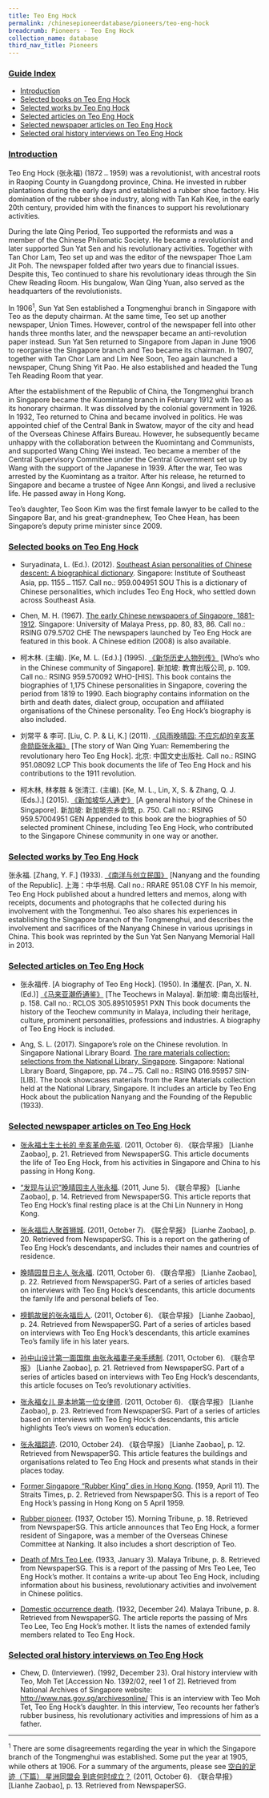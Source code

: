 ```yaml
---
title: Teo Eng Hock
permalink: /chinesepioneerdatabase/pioneers/teo-eng-hock
breadcrumb: Pioneers - Teo Eng Hock
collection_name: database
third_nav_title: Pioneers
---
```


### <u>Guide Index</u>

* [Introduction](#introduction)
* [Selected books on Teo Eng Hock](#selected-books-on-teo-eng-hock)
* [Selected works by Teo Eng Hock](#selected-works-by-teo-eng-hock)
* [Selected articles on Teo Eng Hock](#selected-articles-on-teo-eng-hock)
* [Selected newspaper articles on Teo Eng Hock](#selected-newspaper-articles-on-teo-eng-hock)
* [Selected oral history interviews on Teo Eng Hock](#selected-oral-history-interviews-on-teo-eng-hock)

### <u>Introduction</u>

Teo Eng Hock (张永福) (1872﹘1959) was a revolutionist, with ancestral roots in Raoping County in Guangdong province, China. He invested in rubber plantations during the early days and established a rubber shoe factory. His domination of the rubber shoe industry, along with Tan Kah Kee, in the early 20th century, provided him with the finances to support his revolutionary activities.

During the late Qing Period, Teo supported the reformists and was a member of the Chinese Philomatic Society. He became a revolutionist and later supported Sun Yat Sen and his revolutionary activities. Together with Tan Chor Lam, Teo set up and was the editor of the newspaper Thoe Lam Jit Poh. The newspaper folded after two years due to financial issues. Despite this, Teo continued to share his revolutionary ideas through the Sin Chew Reading Room. His bungalow, Wan Qing Yuan, also served as the headquarters of the revolutionists.

In 1906<sup>1</sup>, Sun Yat Sen established a Tongmenghui branch in Singapore with Teo as the deputy chairman. At the same time, Teo set up another newspaper, Union Times. However, control of the newspaper fell into other hands three months later, and the newspaper became an anti-revolution paper instead. Sun Yat Sen returned to Singapore from Japan in June 1906 to reorganise the Singapore branch and Teo became its chairman. In 1907, together with Tan Chor Lam and Lim Nee Soon, Teo again launched a newspaper, Chung Shing Yit Pao. He also established and headed the Tung Teh Reading Room that year.

After the establishment of the Republic of China, the Tongmenghui branch in Singapore became the Kuomintang branch in February 1912 with Teo as its honorary chairman. It was dissolved by the colonial government in 1926. In 1932, Teo returned to China and became involved in politics. He was appointed chief of the Central Bank in Swatow, mayor of the city and head of the Overseas Chinese Affairs Bureau. However, he subsequently became unhappy with the collaboration between the Kuomintang and Communists, and supported Wang Ching Wei instead. Teo became a member of the Central Supervisory Committee under the Central Government set up by Wang with the support of the Japanese in 1939. After the war, Teo was arrested by the Kuomintang as a traitor. After his release, he returned to Singapore and became a trustee of Ngee Ann Kongsi, and lived a reclusive life. He passed away in Hong Kong.

Teo’s daughter, Teo Soon Kim was the first female lawyer to be called to the Singapore Bar, and his great-grandnephew, Teo Chee Hean, has been Singapore’s deputy prime minister since 2009.


### <u>Selected books on Teo Eng Hock</u>

* Suryadinata, L. (Ed.). (2012). [Southeast Asian personalities of Chinese descent: A biographical dictionary](http://eservice.nlb.gov.sg/item_holding_s.aspx?bid=14641662). Singapore: Institute of Southeast Asia, pp. 1155﹘1157.
Call no.: 959.004951 SOU
This is a dictionary of Chinese personalities, which includes Teo Eng Hock, who settled down across Southeast Asia.
 

* Chen, M. H. (1967). [The early Chinese newspapers of Singapore, 1881-1912](http://eservice.nlb.gov.sg/item_holding_s.aspx?bid=4082030). Singapore: University of Malaya Press, pp. 80, 83, 86.
Call no.: RSING 079.5702 CHE
The newspapers launched by Teo Eng Hock are featured in this book. A Chinese edition (2008) is also available.
 

* 柯木林. (主编). [Ke, M. L. (Ed.).] (1995). [《新华历史人物列传》](http://eservice.nlb.gov.sg/item_holding_s.aspx?bid=84500628) [Who’s who in the Chinese community of Singapore]. 新加坡: 教育出版公司, p. 109.
Call no.: RSING 959.570092 WHO-\[HIS\].
This book contains the biographies of 1,175 Chinese personalities in Singapore, covering the period from 1819 to 1990. Each biography contains information on the birth and death dates, dialect group, occupation and affiliated organisations of the Chinese personality. Teo Eng Hock’s biography is also included.
 

* 刘常平 & 李可. [Liu, C. P. & Li, K.] (2011). [《风雨晚晴园: 不应忘却的辛亥革命勋臣张永福》](http://eservice.nlb.gov.sg/item_holding_s.aspx?bid=14444510) [The story of Wan Qing Yuan: Remembering the revolutionary hero Teo Eng Hock]. 北京: 中国文史出版社.
Call no.: RSING 951.08092 LCP
This book documents the life of Teo Eng Hock and his contributions to the 1911 revolution.
 

* 柯木林, 林孝胜 & 张清江. (主编). [Ke, M. L., Lin, X, S. & Zhang, Q. J. (Eds.).] (2015). [《新加坡华人通史》](http://eservice.nlb.gov.sg/item_holding_s.aspx?bid=202251084) [A general history of the Chinese in Singapore]. 新加坡: 新加坡宗乡会馆, p. 750.
Call no.: RSING 959.57004951 GEN
Appended to this book are the biographies of 50 selected prominent Chinese, including Teo Eng Hock, who contributed to the Singapore Chinese community in one way or another.
 

### <u>Selected works by Teo Eng Hock</u>

张永福. [Zhang, Y. F.] (1933). [《南洋与创立民国》](http://eservice.nlb.gov.sg/item_holding_s.aspx?bid=84572890) [Nanyang and the founding of the Republic]. 上海：中华书局.
Call no.: RRARE 951.08 CYF
In his memoir, Teo Eng Hock published about a hundred letters and memos, along with receipts, documents and photographs that he collected during his involvement with the Tongmenhui. Teo also shares his experiences in establishing the Singapore branch of the Tongmenghui, and describes the involvement and sacrifices of the Nanyang Chinese in various uprisings in China. This book was reprinted by the Sun Yat Sen Nanyang Memorial Hall in 2013.
 

### <u>Selected articles on Teo Eng Hock</u>

* 张永福传. [A biography of Teo Eng Hock]. (1950). In 潘醒农. [Pan, X. N. (Ed.)] [《马来亚潮侨通鉴》](http://eservice.nlb.gov.sg/item_holding_s.aspx?bid=84480460) [The Teochews in Malaya]. 新加坡: 南岛出版社, p. 158.
Call no.: RCLOS 305.895105951 PXN
This book documents the history of the Teochew community in Malaya, including their heritage, culture, prominent personalities, professions and industries. A biography of Teo Eng Hock is included.
 

* Ang, S. L. (2017). Singapore’s role on the Chinese revolution. In Singapore National Library Board. [The rare materials collection: selections from the National Library, Singapore](http://eservice.nlb.gov.sg/item_holding_s.aspx?bid=202788511). Singapore: National Library Board, Singapore, pp. 74﹘75.
Call no.: RSING 016.95957 SIN-\[LIB\].
The book showcases materials from the Rare Materials collection held at the National Library, Singapore. It includes an article by Teo Eng Hock about the publication Nanyang and the Founding of the Republic (1933).
 

### <u>Selected newspaper articles on Teo Eng Hock</u>

* [张永福土生土长的 辛亥革命先驱](http://eresources.nlb.gov.sg/newspapers/Digitised/Article/lhzb20111006-1.2.40.7.12.1). (2011, October 6). 《联合早报》 [Lianhe Zaobao], p. 21. Retrieved from NewspaperSG.
This article documents the life of Teo Eng Hock, from his activities in Singapore and China to his passing in Hong Kong.
 

* [“发现与认识”晚晴园主人张永福](http://eresources.nlb.gov.sg/newspapers/Digitised/Article/lhzb20110605-1.2.6.27). (2011, June 5). 《联合早报》 [Lianhe Zaobao], p. 14. Retrieved from NewspaperSG.
This article reports that Teo Eng Hock’s final resting place is at the Chi Lin Nunnery in Hong Kong.
 

* [张永福后人聚首狮城](http://eresources.nlb.gov.sg/newspapers/Digitised/Article/lhzb20111007-1.2.13.4.2). (2011, October 7). 《联合早报》 [Lianhe Zaobao], p. 20. Retrieved from NewspaperSG.
This is a report on the gathering of Teo Eng Hock’s descendants, and includes their names and countries of residence.
 

* [晚晴园昔日主人 张永福](http://eresources.nlb.gov.sg/newspapers/Digitised/Article/lhzb20111006-1.2.40.7.12.3). (2011, October 6). 《联合早报》 [Lianhe Zaobao], p. 22. Retrieved from NewspaperSG.
Part of a series of articles based on interviews with Teo Eng Hock’s descendants, this article documents the family life and personal beliefs of Teo.
 

* [榜鹅故居的张永福后人](http://eresources.nlb.gov.sg/newspapers/Digitised/Article/lhzb20111006-1.2.40.7.12.5). (2011, October 6). 《联合早报》 [Lianhe Zaobao], p. 24. Retrieved from NewspaperSG.
Part of a series of articles based on interviews with Teo Eng Hock’s descendants, this article examines Teo’s family life in his later years.
 

* [孙中山设计第一面国旗 由张永福妻子亲手绣制](http://eresources.nlb.gov.sg/newspapers/Digitised/Article/lhzb20111006-1.2.40.7.12.2). (2011, October 6). 《联合早报》 [Lianhe Zaobao], p. 21. Retrieved from NewspaperSG.
Part of a series of articles based on interviews with Teo Eng Hock’s descendants, this article focuses on Teo’s revolutionary activities.
 

* [张永福女儿 是本地第一位女律师](http://eresources.nlb.gov.sg/newspapers/Digitised/Article/lhzb20111006-1.2.40.7.12.4). (2011, October 6). 《联合早报》 [Lianhe Zaobao], p. 23. Retrieved from NewspaperSG.
Part of a series of articles based on interviews with Teo Eng Hock’s descendants, this article highlights Teo’s views on women’s education.
 

* [张永福踪迹](http://eresources.nlb.gov.sg/newspapers/Digitised/Article/lhzb20101024-1.2.6.26). (2010, October 24). 《联合早报》 [Lianhe Zaobao], p. 12. Retrieved from NewspaperSG.
This article features the buildings and organisations related to Teo Eng Hock and presents what stands in their places today.
 

* [Former Singapore “Rubber King” dies in Hong Kong](http://eresources.nlb.gov.sg/newspapers/Digitised/Article/straitstimes19590411-1.2.15). (1959, April 11). The Straits Times, p. 2. Retrieved from NewspaperSG.
This is a report of Teo Eng Hock’s passing in Hong Kong on 5 April 1959.
 

* [Rubber pioneer](http://eresources.nlb.gov.sg/newspapers/Digitised/Article/morningtribune19371015-1.2.83). (1937, October 15). Morning Tribune, p. 18. Retrieved from NewspaperSG.
This article announces that Teo Eng Hock, a former resident of Singapore, was a member of the Overseas Chinese Committee at Nanking. It also includes a short description of Teo.
 

* [Death of Mrs Teo Lee](http://eresources.nlb.gov.sg/newspapers/Digitised/Article/maltribune19330103-1.2.34). (1933, January 3). Malaya Tribune, p. 8. Retrieved from NewspaperSG.
This is a report of the passing of Mrs Teo Lee, Teo Eng Hock’s mother. It contains a write-up about Teo Eng Hock, including information about his business, revolutionary activities and involvement in Chinese politics.
 

* [Domestic occurrence death](http://eresources.nlb.gov.sg/newspapers/Digitised/Article/maltribune19321224-1.2.57). (1932, December 24). Malaya Tribune, p. 8. Retrieved from NewspaperSG.
The article reports the passing of Mrs Teo Lee, Teo Eng Hock’s mother. It lists the names of extended family members related to Teo Eng Hock.
 

### <u>Selected oral history interviews on Teo Eng Hock</u>

* Chew, D. (Interviewer). (1992, December 23). Oral history interview with Teo, Moh Tet [Accession No. 1392/02, reel 1 of 2]. Retrieved from National Archives of Singapore website: http://www.nas.gov.sg/archivesonline/
This is an interview with Teo Moh Tet, Teo Eng Hock’s daughter. In this interview, Teo recounts her father’s rubber business, his revolutionary activities and impressions of him as a father.
 
<hr>

<sup>1</sup> There are some disagreements regarding the year in which the Singapore branch of the Tongmenghui was established. Some put the year at 1905, while others at 1906. For a summary of the arguments, please see [空白的足迹（下篇） 星洲同盟会 到底何时成立？](http://eresources.nlb.gov.sg/newspapers/Digitised/Article/lhzb20111006-1.2.40.7.11.2) (2011, October 6). 《联合早报》 [Lianhe Zaobao], p. 13. Retrieved from NewspaperSG.